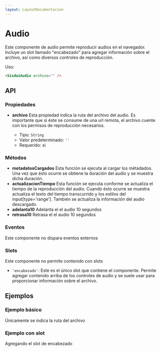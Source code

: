 ```yaml
---
layout: LayoutDocumentacion
---
```


# Audio

Este componente de audio permite reproducir audios en el navegador. Incluye un slot llamado "encabezado" para agregar información sobre el archivo, así como diversos controles de reproducción.

Uso:

```html
<SisdaiAudio archivo="" />
```

<section id="api">

## API

### Propiedades

- **archivo**
  Esta propiedad indica la ruta del archivo del audio. Es importante que si éste se consume de una url remota, el archivo cuente con los permisos de reproducción necesarios.

  - Tipo: `String`
  - Valor predeterminado: `''`
  - Requerido: si

### Métodos

- **metadatosCargados**
  Esta función se ejecuta al cargar los métadados. Una vez que ésto ocurre se obtiene la duración del audio y se muestra dicha duración.
- **actualizacionTiempo**
  Esta función se ejecuta conforme se actualiza el tiempo de la reproducción del audio. Cuando ésto ocurre se muestra actualiza el texto del tiempo transcurrido y los estilos del input[type='range']. También se actualiza la información del audio descargado.
- **adelanta10**
  Adelanta el el audio 10 segundos
- **retrasa10**
  Retrasa el el audio 10 segundos

### Eventos

Este componente no dispara eventos externos

### Slots

Este componente no permite contenido con slots

- `'encabezado'`: Este es el único slot que contiene el componente. Permite agregar contenido arriba de los controles de audio y se suele usar para proporcionar información sobre el archivo.

</section>

<section id="ejemplos">

## Ejemplos

### Ejemplo básico

Únicamente se indica la ruta del archivo

<utils-ejemplo-doc ruta="audio/basico.vue"/>

### Ejemplo con slot

Agregando el slot de encabezado

<utils-ejemplo-doc ruta="audio/con-slot.vue"/>

</section>
